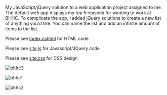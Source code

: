 My JavaScript/jQuery solution to a web application project assigned to me.
The default web app displays my top 5 reasons for wanting to work at BHHC.
To complicate the app, I added jQuery solutions to create a new list of anything you'd like. 
You can name the list and add an infinite amount of items to the list. 

Please see [Index.cshtml](https://github.com/Migueldesousa94/BHHC/blob/master/BHHC/BHHC/Views/Home/Index.cshtml) for HTML code

Please see [site.js](https://github.com/Migueldesousa94/BHHC/blob/master/BHHC/BHHC/wwwroot/js/site.js) for Javascript/JQuery code

Please see [site.css](https://github.com/Migueldesousa94/BHHC/blob/master/BHHC/BHHC/wwwroot/css/site.css) for CSS design

![bhhc3](https://user-images.githubusercontent.com/23391796/58572662-f4c20180-81f0-11e9-8dd3-836723fe5606.JPG)

![bhhc1](https://user-images.githubusercontent.com/23391796/58571832-61d49780-81ef-11e9-8223-60aaf8b6639f.JPG)

![bhhc2](https://user-images.githubusercontent.com/23391796/58571852-68fba580-81ef-11e9-9724-0838c5ca2a59.JPG)
